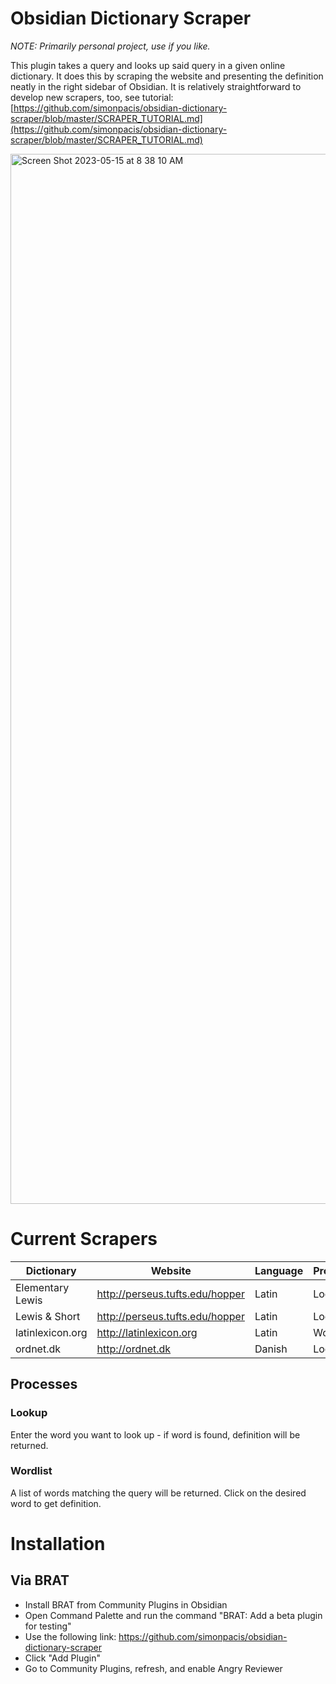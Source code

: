 # Obsidian Dictionary Scraper

*NOTE: Primarily personal project, use if you like.*
 
This plugin takes a query and looks up said query in a given online dictionary. It does this by scraping the website and presenting the definition neatly in the right sidebar of Obsidian. It is relatively straightforward to develop new scrapers, too, see tutorial: [https://github.com/simonpacis/obsidian-dictionary-scraper/blob/master/SCRAPER_TUTORIAL.md](https://github.com/simonpacis/obsidian-dictionary-scraper/blob/master/SCRAPER_TUTORIAL.md)

<img width="1680" alt="Screen Shot 2023-05-15 at 8 38 10 AM" src="https://github.com/simonpacis/obsidian-dictionary-scraper/assets/7118482/00ffed8d-c7f6-43f0-89d4-898c62f88c95">


# Current Scrapers

| Dictionary       | Website                         | Language | Process  |   
|------------------|---------------------------------|----------|----------|
| Elementary Lewis | http://perseus.tufts.edu/hopper | Latin    | Lookup   |   
| Lewis & Short    | http://perseus.tufts.edu/hopper | Latin    | Lookup   |   
| latinlexicon.org | http://latinlexicon.org         | Latin    | Wordlist |   
| ordnet.dk        | http://ordnet.dk                | Danish   | Lookup   |   

## Processes
### Lookup
Enter the word you want to look up - if word is found, definition will be returned.

### Wordlist
A list of words matching the query will be returned. Click on the desired word to get definition. 

# Installation

## Via BRAT

- Install BRAT from Community Plugins in Obsidian
- Open Command Palette and run the command "BRAT: Add a beta plugin for testing"
- Use the following link: https://github.com/simonpacis/obsidian-dictionary-scraper
- Click "Add Plugin"
- Go to Community Plugins, refresh, and enable Angry Reviewer


